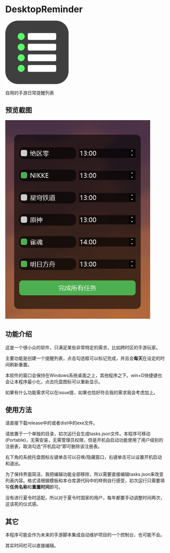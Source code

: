 # DesktopReminder
<img src="icon.png" width="200"/>

自用的手游日常提醒列表

## 预览截图
<img src="screenshot.png"/>

## 功能介绍
这是一个很小众的软件，只满足某些非常特定的需求，比如跨时区的手游玩家。

主要功能是创建一个提醒列表，点击勾选框可以标记完成，并且会**每天**在设定的时间刷新重置。

本软件的窗口会保持在Windows系统桌面之上，其他程序之下。win+D快捷键也会让本程序最小化，点击托盘图标可以重新显示。

如果有什么功能需求可以在issue提，如果也恰好符合我的需求我会考虑加上。

## 使用方法
请直接下载release中的或者dist中的exe文件。

请放置于一个单独的目录，初次运行会生成tasks.json文件。本程序可移动(Portable)，无需安装，无需管理员权限，但是开机自启动功能使用了用户级别的注册表，取消勾选“开机启动”即可删除该注册表。

右下角的系统托盘图标左键单击可以召唤/隐藏窗口，右键单击可以设置开机启动和退出。

为了保持界面简洁，我把编辑功能全部移除，所以需要直接编辑tasks.json来改变列表内容。格式请根据模板和本仓库源代码中的样例自行感受，初次运行只需要填写**任务名称**和**重置时间**即可。


没有进行夏令时适配，所以对于夏令时国家的用户，每年都要手动调整时间两次，这该死的仪式感。

## 其它
本程序可能会作为未来的手游脚本集成自动维护项目的一个控制台，也可能不会。

其实时间栏可以直接编辑。











